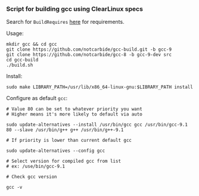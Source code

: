 ### Script for building gcc using ClearLinux specs

Search for `BuildRequires` [here](https://raw.githubusercontent.com/clearlinux-pkgs/gcc/master/gcc.spec) for requirements.

Usage:
```
mkdir gcc && cd gcc
git clone https://github.com/notcarbide/gcc-build.git -b gcc-9
git clone https://github.com/notcarbide/gcc-8 -b gcc-9-dev src
cd gcc-build
./build.sh
```

Install:
```
sudo make LIBRARY_PATH=/usr/lib/x86_64-linux-gnu:$LIBRARY_PATH install
```

Configure as default `gcc`:
```
# Value 80 can be set to whatever priority you want
# Higher means it's more likely to default via auto

sudo update-alternatives --install /usr/bin/gcc gcc /usr/bin/gcc-9.1 80 --slave /usr/bin/g++ g++ /usr/bin/g++-9.1

# If priority is lower than current default gcc

sudo update-alternatives --config gcc

# Select version for compiled gcc from list
# ex: /use/bin/gcc-9.1

# Check gcc version

gcc -v
```
